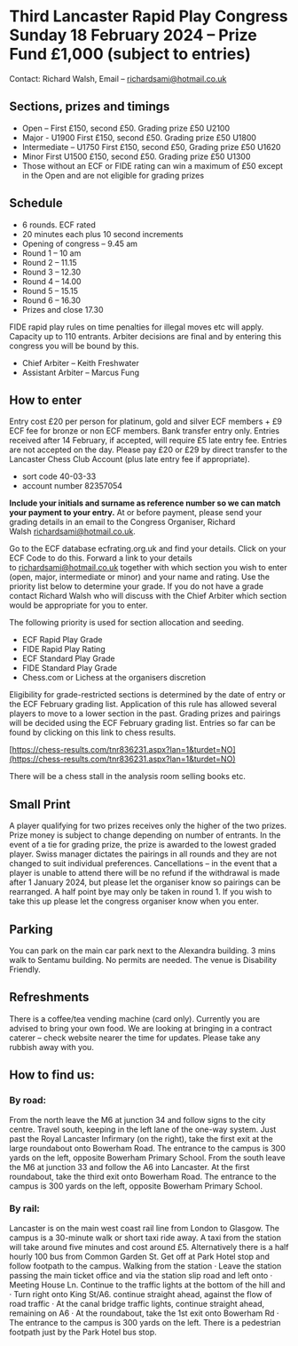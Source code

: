 # Third Lancaster Rapid Play Congress Sunday 18 February 2024 – Prize Fund £1,000 (subject to entries)
Contact: Richard Walsh, Email –
[richardsami@hotmail.co.uk](mailto:richardsami@hotmail.co.uk)

## Sections, prizes and timings
- Open – First £150, second £50. Grading prize £50 U2100
- Major - U1900 First £150, second £50. Grading prize £50 U1800
- Intermediate – U1750 First £150, second £50, Grading prize £50 U1620
- Minor First U1500 £150, second £50. Grading prize £50 U1300
- Those without an ECF or FIDE rating can win a maximum of £50 except in the Open and are not eligible for grading prizes

## Schedule
- 6 rounds. ECF rated
- 20 minutes each plus 10 second increments
- Opening of congress – 9.45 am
- Round 1 – 10 am
- Round 2 – 11.15
- Round 3 – 12.30
- Round 4 – 14.00
- Round 5 – 15.15
- Round 6 – 16.30
- Prizes and close 17.30

FIDE rapid play rules on time penalties for illegal moves etc will apply. Capacity up to 110 entrants. Arbiter decisions are final and by entering this congress you will be bound by this.

- Chief Arbiter – Keith Freshwater
- Assistant Arbiter – Marcus Fung

## How to enter
Entry cost £20 per person for platinum, gold and silver ECF members + £9 ECF fee for bronze or non ECF members. Bank transfer entry only.
Entries received after 14 February, if accepted, will require £5 late entry fee. Entries are not accepted on the day.
Please pay £20 or £29 by direct transfer to the Lancaster Chess Club Account (plus late entry fee if appropriate).

- sort code 40-03-33
- account number 82357054

**Include your initials and surname as reference number so we can match your payment to your entry.**
At or before payment, please send your grading details in an email to the Congress Organiser, Richard Walsh [richardsami@hotmail.co.uk](mailto:richardsami@hotmail.co.uk). 

Go to the ECF database ecfrating.org.uk and find your details. Click on your ECF Code to do this. Forward a link to your details to [richardsami@hotmail.co.uk](mailto:richardsami@hotmail.co.uk) together with which section you wish to enter (open, major, intermediate or minor) and your name and rating. Use the priority list below to determine your grade. If you do not have a grade contact Richard Walsh who will discuss with the Chief Arbiter which section would be appropriate for you to enter.

The following priority is used for section allocation and seeding.

- ECF Rapid Play Grade
- FIDE Rapid Play Rating
- ECF Standard Play Grade
- FIDE Standard Play Grade
- Chess.com or Lichess at the organisers discretion

Eligibility for grade-restricted sections is determined by the date of entry or the ECF February grading list. Application of this rule has allowed several players to move to a lower section in the past. Grading prizes and pairings will be decided using the ECF February grading list.
Entries so far can be found by clicking on this link to chess results.

[https://chess-results.com/tnr836231.aspx?lan=1&turdet=NO](https://chess-results.com/tnr836231.aspx?lan=1&turdet=NO)

There will be a chess stall in the analysis room selling books etc.

## Small Print

A player qualifying for two prizes receives only the higher of the two prizes. Prize money is subject to change depending on number of entrants.
In the event of a tie for grading prize, the prize is awarded to the lowest graded player.
Swiss manager dictates the pairings in all rounds and they are not changed to suit individual preferences.
Cancellations – in the event that a player is unable to attend there will be no refund if the withdrawal is made after 1 January 2024, but please let the organiser know so pairings can be rearranged.
A half point bye may only be taken in round 1. If you wish to take this up please let the congress organiser know when you enter. 

## Parking

You can park on the main car park next to the Alexandra building. 3 mins walk to Sentamu building. No permits are needed. 
The venue is Disability Friendly.

## Refreshments

There is a coffee/tea vending machine (card only). Currently you are advised to bring your own food. We are looking at bringing in a contract caterer – check website nearer the time for updates. Please take any rubbish away with you.

## How to find us:

### By road:
From the north leave the M6 at junction 34 and follow signs to the city centre. Travel south, keeping in the left lane of the one-way system. Just past the Royal Lancaster Infirmary (on the right), take the first exit at the large roundabout onto Bowerham Road. The entrance to the campus is 300 yards on the left, opposite Bowerham Primary School. From the south leave the M6 at junction 33 and follow the A6 into Lancaster. At the first roundabout, take the third exit onto Bowerham Road. The entrance to the campus is 300 yards on the left, opposite Bowerham Primary School.

### By rail:
Lancaster is on the main west coast rail line from London to Glasgow. The campus is a 30-minute walk or short taxi ride away. A taxi from the station will take around five minutes and cost around £5. Alternatively there is a half hourly 100 bus from Common Garden St. Get off at Park Hotel stop and follow footpath to the campus.
Walking from the station · Leave the station passing the main ticket office and via the station slip road and left onto · Meeting House Ln. Continue to the traffic lights at the bottom of the hill and · Turn right onto King St/A6. continue straight ahead, against the flow of road traffic · At the canal bridge traffic lights, continue straight ahead, remaining on A6 · At the roundabout, take the 1st exit onto Bowerham Rd · The entrance to the campus is 300 yards on the left. There is a pedestrian footpath just by the Park Hotel bus stop.

